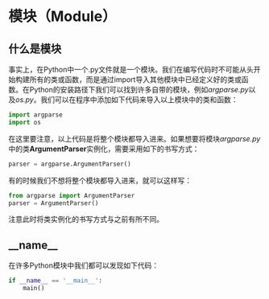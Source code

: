 # 模块（Module）

## 什么是模块

事实上，在Python中一个.py文件就是一个模块。我们在编写代码时不可能从头开始构建所有的类或函数，而是通过import导入其他模块中已经定义好的类或函数。在Python的安装路径下我们可以找到许多自带的模块，例如*argparse.py*以及*os.py*。我们可以在程序中添加如下代码来导入以上模块中的类和函数：

```python
import argparse
import os
```

在这里要注意，以上代码是将整个模块都导入进来。如果想要将模块*argparse.py*中的类**ArgumentParser**实例化，需要采用如下的书写方式：

```python
parser = argparse.ArgumentParser()
```

有的时候我们不想将整个模块都导入进来，就可以这样写：

```python
from argparse import ArgumentParser
parser = ArgumentParser()
```

注意此时将类实例化的书写方式与之前有所不同。

## \_\_name\_\_

在许多Python模块中我们都可以发现如下代码：

```python
if __name__ == '__main__':
    main()
```
